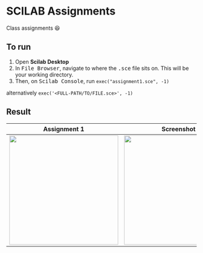 # SCILAB Assignments

Class assignments :laughing:

## To run

1. Open **Scilab Desktop**
2. In <kbd>File Browser</kbd>, navigate to where the <kbd>.sce</kbd> file sits on. This will be your working directory.
3. Then, on <kbd>Scilab Console</kbd>, run `exec("assignment1.sce", -1)`

alternatively
`exec('<FULL-PATH/TO/FILE.sce>', -1)`

## Result

| Assignment 1                                                                                                                               | Screenshot                                                                                                                                 |
| ------------------------------------------------------------------------------------------------------------------------------------------ | ------------------------------------------------------------------------------------------------------------------------------------------ |
| <img src="https://user-images.githubusercontent.com/60868965/97668954-0d0d0e80-1abe-11eb-8fe2-b8e059d2d06e.png" heigth="512" width="288"/> | <img src="https://user-images.githubusercontent.com/60868965/97669223-98869f80-1abe-11eb-9301-9209edeaec1a.gif" heigth="512" width="288"/> |
